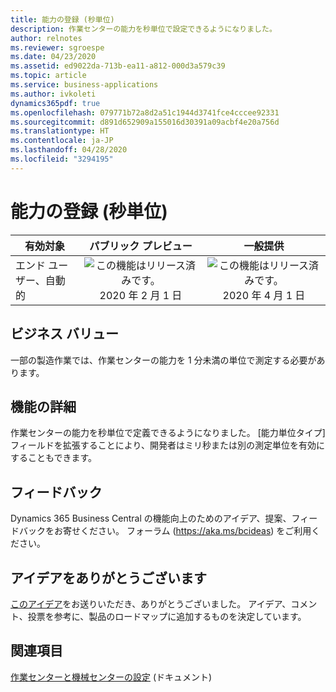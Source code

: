 ```yaml
---
title: 能力の登録 (秒単位)
description: 作業センターの能力を秒単位で設定できるようになりました。
author: relnotes
ms.reviewer: sgroespe
ms.date: 04/23/2020
ms.assetid: ed9022da-713b-ea11-a812-000d3a579c39
ms.topic: article
ms.service: business-applications
ms.author: ivkoleti
dynamics365pdf: true
ms.openlocfilehash: 079771b72a8d2a51c1944d3741fce4cccee92331
ms.sourcegitcommit: d891d652909a155016d30391a09acbf4e20a756d
ms.translationtype: HT
ms.contentlocale: ja-JP
ms.lasthandoff: 04/28/2020
ms.locfileid: "3294195"
---
```

# <a name="register-capacity-in-units-of-seconds"></a>能力の登録 (秒単位)


| 有効対象    |  パブリック プレビュー | 一般提供 | 
| ---------- | :----------: |:----------: |
|エンド ユーザー、自動的|![この機能はリリース済みです。](/dynamics365-release-plan/media/green-checkmark.png "この機能はリリース済みです。") 2020 年 2 月 1 日| ![この機能はリリース済みです。](/dynamics365-release-plan/media/green-checkmark.png "この機能はリリース済みです。") 2020 年 4 月 1 日|


## <a name="business-value"></a>ビジネス バリュー
<!-- bv start -->
一部の製造作業では、作業センターの能力を 1 分未満の単位で測定する必要があります。
<!-- bv end -->



## <a name="feature-details"></a>機能の詳細
<!--feature detail start -->
作業センターの能力を秒単位で定義できるようになりました。 [能力単位タイプ] フィールドを拡張することにより、開発者はミリ秒または別の測定単位を有効にすることもできます。
<!--feature detail end -->






## <a name="tell-us-what-you-think"></a>フィードバック
Dynamics 365 Business Central の機能向上のためのアイデア、提案、フィードバックをお寄せください。 フォーラム (https://aka.ms/bcideas) をご利用ください。



## <a name="thank-you-for-your-idea"></a>アイデアをありがとうございます
[このアイデア](https://experience.dynamics.com/ideas/idea/?ideaid=1069c1b5-0f76-e911-80e7-0003ff689d14)をお送りいただき、ありがとうございました。 アイデア、コメント、投票を参考に、製品のロードマップに追加するものを決定しています。

## <a name="see-also"></a>関連項目

<!--docs start-->
[作業センターと機械センターの設定](https://docs.microsoft.com/dynamics365/business-central/production-how-to-set-up-work-and-machine-centers) (ドキュメント)
<!--docs end-->
